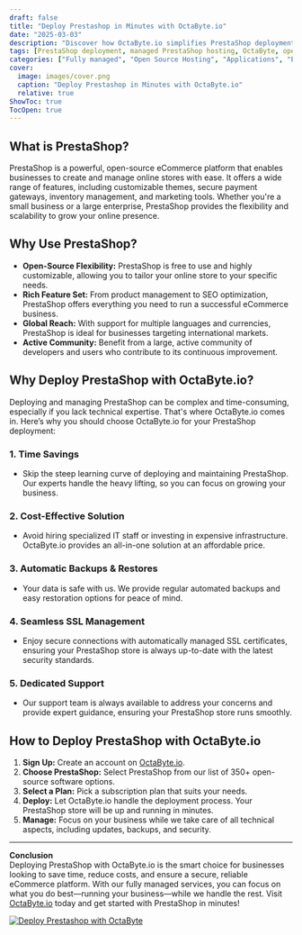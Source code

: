```yaml
---
draft: false
title: "Deploy Prestashop in Minutes with OctaByte.io"
date: "2025-03-03"
description: "Discover how OctaByte.io simplifies PrestaShop deployment with fully managed services. Save time, reduce costs, and enjoy seamless SSL, automatic backups, and expert support—all in one place."
tags: [PrestaShop deployment, managed PrestaShop hosting, OctaByte, open-source eCommerce, PrestaShop hosting, managed open-source software, PrestaShop setup, eCommerce solutions, PrestaShop benefits, OctaByte PrestaShop]
categories: ["Fully managed", "Open Source Hosting", "Applications", "E Commerce", "Prestashop"]
cover:
  image: images/cover.png
  caption: "Deploy Prestashop in Minutes with OctaByte.io"
  relative: true
ShowToc: true
TocOpen: true
---
```



## What is PrestaShop?

PrestaShop is a powerful, open-source eCommerce platform that enables businesses to create and manage online stores with ease. It offers a wide range of features, including customizable themes, secure payment gateways, inventory management, and marketing tools. Whether you're a small business or a large enterprise, PrestaShop provides the flexibility and scalability to grow your online presence.

## Why Use PrestaShop?

- **Open-Source Flexibility:** PrestaShop is free to use and highly customizable, allowing you to tailor your online store to your specific needs.
- **Rich Feature Set:** From product management to SEO optimization, PrestaShop offers everything you need to run a successful eCommerce business.
- **Global Reach:** With support for multiple languages and currencies, PrestaShop is ideal for businesses targeting international markets.
- **Active Community:** Benefit from a large, active community of developers and users who contribute to its continuous improvement.

## Why Deploy PrestaShop with OctaByte.io?

Deploying and managing PrestaShop can be complex and time-consuming, especially if you lack technical expertise. That's where OctaByte.io comes in. Here’s why you should choose OctaByte.io for your PrestaShop deployment:

### 1. **Time Savings**
   - Skip the steep learning curve of deploying and maintaining PrestaShop. Our experts handle the heavy lifting, so you can focus on growing your business.

### 2. **Cost-Effective Solution**
   - Avoid hiring specialized IT staff or investing in expensive infrastructure. OctaByte.io provides an all-in-one solution at an affordable price.

### 3. **Automatic Backups & Restores**
   - Your data is safe with us. We provide regular automated backups and easy restoration options for peace of mind.

### 4. **Seamless SSL Management**
   - Enjoy secure connections with automatically managed SSL certificates, ensuring your PrestaShop store is always up-to-date with the latest security standards.

### 5. **Dedicated Support**
   - Our support team is always available to address your concerns and provide expert guidance, ensuring your PrestaShop store runs smoothly.

## How to Deploy PrestaShop with OctaByte.io

1. **Sign Up:** Create an account on [OctaByte.io](https://octabyte.io).
2. **Choose PrestaShop:** Select PrestaShop from our list of 350+ open-source software options.
3. **Select a Plan:** Pick a subscription plan that suits your needs.
4. **Deploy:** Let OctaByte.io handle the deployment process. Your PrestaShop store will be up and running in minutes.
5. **Manage:** Focus on your business while we take care of all technical aspects, including updates, backups, and security.

---

**Conclusion**  
Deploying PrestaShop with OctaByte.io is the smart choice for businesses looking to save time, reduce costs, and ensure a secure, reliable eCommerce platform. With our fully managed services, you can focus on what you do best—running your business—while we handle the rest. Visit [OctaByte.io](https://octabyte.io) today and get started with PrestaShop in minutes!

[![Deploy Prestashop with OctaByte](/images/deploy-on-octabyte.png)](https://octabyte.io/fully-managed-open-source-services/applications/e-commerce/prestashop)